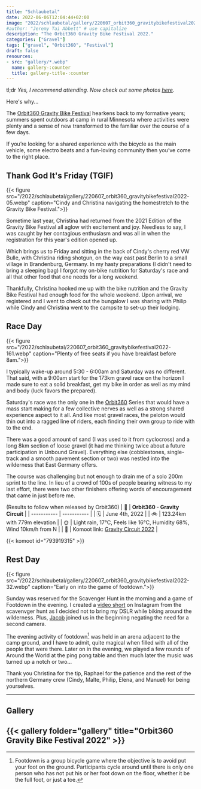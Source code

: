 ```yaml
---
title: "Schlaubetal"
date: 2022-06-06T12:04:44+02:00
image: "2022/schlaubetal/gallery/220607_orbit360_gravitybikefestival2022-29.webp"
#author: "Jeremy Tai Abbett" # use capitalize
description: "The Orbit360 Gravity Bike Festival 2022."
categories: ["Gravel"]
tags: ["gravel", "Orbit360", "Festival"]
draft: false
resources: 
- src: "gallery/*.webp"
  name: gallery-:counter
  title: gallery-title-:counter
---
```

tl;dr
*Yes, I recommend attending. Now check out some photos [here](#gallery).*

Here's why...

The [Orbit360 Gravity Bike Festival](https://orbit360.cc/de/orbit360-gravity-bike-festival/) hearkens back to my formative years; summers spent outdoors at camp in rural Minnesota where activities were plenty and a sense of new transformed to the familiar over the course of a few days.

If you’re looking for a shared experience with the bicycle as the main vehicle, some electro beats and a fun-loving community then you’ve come to the right place.

## Thank God It's Friday (TGIF)

{{< figure src="/2022/schlaubetal/gallery/220607_orbit360_gravitybikefestival2022-05.webp" caption="Cindy and Christina navigating the homestretch to the Gravity Bike Festival.">}}

Sometime last year, Christina had returned from the 2021 Edition of the Gravity Bike Festival all aglow with excitement and joy. Needless to say, I was caught by her contagious enthusiasm and was all in when the registration for this year's edition opened up.

Which brings us to Friday and sitting in the back of Cindy's cherry red VW Bulle, with Christina riding shotgun, on the way east past Berlin to a small village in Brandenburg, Germany. In my hasty preparations (I didn't need to bring a sleeping bag) I forgot my on-bike nutrition for Saturday's race and all that other food that one needs for a long weekend.

Thankfully, Christina hooked me up with the bike nutrition and the Gravity Bike Festival had enough food for the whole weekend. Upon arrival, we registered and I went to check out the bungalow I was sharing with Philip while Cindy and Christina went to the campsite to set-up their lodging.

## Race Day
{{< figure src="/2022/schlaubetal/220607_orbit360_gravitybikefestival2022-161.webp" caption="Plenty of free seats if you have breakfast before 8am.">}}

I typically wake-up around 5:30 - 6:00am and Saturday was no different. That said, with a 9:00am start for the 173km gravel race on the horizon I made sure to eat a solid breakfast, get my bike in order as well as my mind and body (luck favors the prepared).

Saturday's race was the only one in the [Orbit360](https://orbit360.cc) Series that would have a mass start making for a few collective nerves as well as a strong shared experience aspect to it all. And like most gravel races, the peloton would thin out into a ragged line of riders, each finding their own group to ride with to the end.

There was a good amount of sand (I was used to it from cyclocross) and a long 8km section of loose gravel (it had me thinking twice about a future participation in Unbound Gravel). Everything else (cobblestones, single-track and a smooth pavement section or two) was nestled into the wilderness that East Germany offers.

The course was challenging but not enough to drain me of a solo 200m sprint to the line. In lieu of a crowd of 100s of people bearing witness to my last effort, there were two other finishers offering words of encouragement that came in just before me.

(Results to follow when released by Orbit360)
| 📒 | **Orbit360 - Gravity Circuit** |
| ----------- | ----------- |
| 🗓️ | June 4th, 2022 |
| 🚲 | 123.24km with 779m elevation |
| 🌞 | Light rain, 17°C, Feels like 16°C, Humidity 68%, Wind 10km/h from N |
| 📍 | Komoot link: [Gravity Circuit 2022](https://www.komoot.com/tour/793919315) |

{{< komoot id="793919315" >}}

## Rest Day

{{< figure src="/2022/schlaubetal/gallery/220607_orbit360_gravitybikefestival2022-32.webp" caption="Early on into the game of footdown.">}}

Sunday was reserved for the Scavenger Hunt in the morning and a game of Footdown in the evening. I created a [video short](https://www.instagram.com/reel/CedkAvwvpc2/) on Instagram from the scavenvger hunt as I decided not to bring my DSLR while biking around the wilderness. Plus, [Jacob](https://www.instagram.com/jacob_kopecky/) joined us in the beginning negating the need for a second camera.

The evening activity of footdown[^1] was held in an arena adjacent to the camp ground, and I have to admit, quite magical when filled with all of the people that were there. Later on in the evening, we played a few rounds of Around the World at the ping pong table and then much later the music was turned up a notch or two...

Thank you Christina for the tip, Raphael for the patience and the rest of the northern Germany crew (Cindy, Malte, Philip, Elena, and Manuel) for being yourselves.

---

## <a id="gallery"></a> Gallery
{{< gallery folder="gallery" title="Orbit360 Gravity Bike Festival 2022" >}}
---
[^1]: Footdown is a group bicycle game where the objective is to avoid put your foot on the ground. Participants cycle around until there is only one person who has not put his or her foot down on the floor, whether it be the full foot, or just a toe.